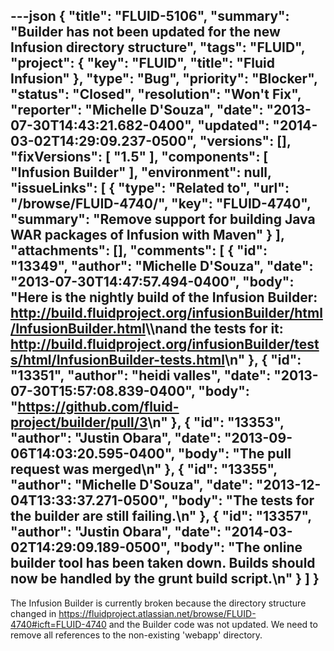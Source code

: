 ---json
{
  "title": "FLUID-5106",
  "summary": "Builder has not been updated for the new Infusion directory structure",
  "tags": "FLUID",
  "project": {
    "key": "FLUID",
    "title": "Fluid Infusion"
  },
  "type": "Bug",
  "priority": "Blocker",
  "status": "Closed",
  "resolution": "Won't Fix",
  "reporter": "Michelle D'Souza",
  "date": "2013-07-30T14:43:21.682-0400",
  "updated": "2014-03-02T14:29:09.237-0500",
  "versions": [],
  "fixVersions": [
    "1.5"
  ],
  "components": [
    "Infusion Builder"
  ],
  "environment": null,
  "issueLinks": [
    {
      "type": "Related to",
      "url": "/browse/FLUID-4740/",
      "key": "FLUID-4740",
      "summary": "Remove support for building Java WAR packages of Infusion with Maven"
    }
  ],
  "attachments": [],
  "comments": [
    {
      "id": "13349",
      "author": "Michelle D'Souza",
      "date": "2013-07-30T14:47:57.494-0400",
      "body": "Here is the nightly build of the Infusion Builder: <http://build.fluidproject.org/infusionBuilder/html/InfusionBuilder.html>\\\nand the tests for it: <http://build.fluidproject.org/infusionBuilder/tests/html/InfusionBuilder-tests.html>\n"
    },
    {
      "id": "13351",
      "author": "heidi valles",
      "date": "2013-07-30T15:57:08.839-0400",
      "body": "<https://github.com/fluid-project/builder/pull/3>\n"
    },
    {
      "id": "13353",
      "author": "Justin Obara",
      "date": "2013-09-06T14:03:20.595-0400",
      "body": "The pull request was merged\n"
    },
    {
      "id": "13355",
      "author": "Michelle D'Souza",
      "date": "2013-12-04T13:33:37.271-0500",
      "body": "The tests for the builder are still failing.\n"
    },
    {
      "id": "13357",
      "author": "Justin Obara",
      "date": "2014-03-02T14:29:09.189-0500",
      "body": "The online builder tool has been taken down. Builds should now be handled by the grunt build script.\n"
    }
  ]
}
---
The Infusion Builder is currently broken because the directory structure changed in <https://fluidproject.atlassian.net/browse/FLUID-4740#icft=FLUID-4740> and the Builder code was not updated. We need to remove all references to the non-existing 'webapp' directory.

        